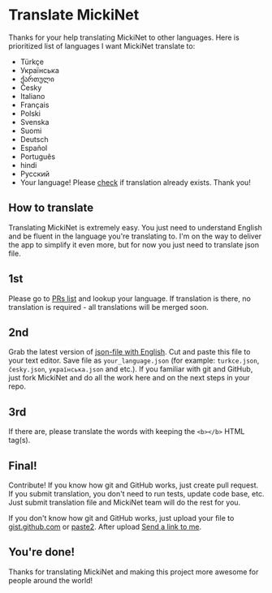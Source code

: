 # Translate MickiNet

Thanks for your help translating MickiNet to other languages. Here is prioritized list of languages I want MickiNet translate to:
* Türkçe
* Українська
* ქართული
* Česky
* Italiano
* Français
* Polski
* Svenska
* Suomi
* Deutsch
* Español
* Português
* hindi
* Русский
* Your language! Please [check] if translation already exists. Thank you!

## How to translate
Translating MickiNet is extremely easy. You just need to understand English and be fluent in the language you're translating to. 
I'm on the way to deliver the app to simplify it even more, but for now you just need to translate json file.

## 1st
Please go to [PRs list] and lookup your language. If translation is there, no translation is required - all translations 
will be merged soon.

## 2nd
Grab the latest version of [json-file with English]. Cut and paste this file to your text editor. Save file as `your_language.json` 
(for example: `turkce.json`, `česky.json`, `українська.json` and etc.). If you familiar with git and GitHub, just fork MickiNet and 
do all the work here and on the next steps in your repo.

## 3rd
If there are, please translate the words with keeping the `<b></b>` HTML tag(s).

## Final!
Contribute! If you know how git and GitHub works, just create pull request. If you submit translation, you don't need to run tests, 
update code base, etc. Just submit translation file and MickiNet team will do the rest for you.

If you don't know how git and GitHub works, just upload your file to [gist.github.com] or [paste2]. After upload [Send a link to me].

## You're done!
Thanks for translating MickiNet and making this project more awesome for people around the world!


[check]: <docs/supported-locales.txt>
[PRs list]: <https://github.com/mirjalal/MickiNet/pulls>
[json-file with English]: <docs/english.json>
[gist.github.com]: <http://gist.github.com>
[paste2]: <https://paste2.org/>
[Send a link to me]: <mailto:mirjalal.talishinski@gmail.com>
